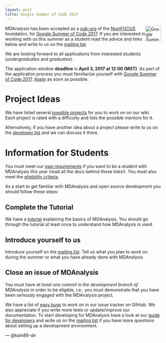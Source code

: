 ```yaml
---
layout: post
title: Google Summer of Code 2017
---
```


<img
src="https://developers.google.com/open-source/gsoc/images/gsoc2017-sun-373x373.png"
title="Google Summer of Code 2017" alt="Google Summer of Code 2017"
style="float: right; width: 50; height: 50" />

MDAnalysis has been accepted as a [sub-org] of the [NumFOCUS] foundation,
for [Google Summer of Code 2017][gsoc]. If you are interested in working with us
this summer as a student read the advice and links below and write to us on the
[mailing list].

We are looking forward to all applications from interested students
(*undergraduates* and *graduates*).

The application window **deadline** is **April 3, 2017 at 12:00 (MST)**. As part
of the application process you must familiarize yourself
with [Google Summer of Code 2017][gsoc]. [Apply] as soon as possible.

# Project Ideas

We have listed several [possible projects][ideas] for you to work on on our
wiki. Each project is rated with a difficulty and lists the possible mentors for
it.

Alternatively, if you have another idea about a project please write to us on the
[developer list][mailing list] and we can discuss it there.

# Information for Students

You must meet our [own requirements] if you want to be a student with MDAnalysis
this year (read all the docs behind these links!). You must also meet the
[eligibility criteria].

As a start to get familiar with MDAnalysis and open source development you
should follow these steps:

## Complete the Tutorial

We have a [tutorial] explaining the basics of MDAnalysis. You should go through
the tutorial at least once to understand how MDAnalysis is used.

## Introduce yourself to us

Introduce yourself on the [mailing list]. Tell us what you plan to work
on during the summer or what you have already done with MDAnalysis

## Close an issue of MDAnalysis

You must have *at least one commit in the development branch of
MDAnalysis* in order to be eligible, i.e.. you must demonstrate that
you have been seriously engaged with the MDAnalysis project.

We have a list of [easy bugs] to work on in our issue tracker on
GitHub. We also appreciate if you write more tests or update/improve
our documentation. To start developing for MDAnalysis have a look at
our [guide for developers][dev-guide] and write us on the
[mailing list] if you have more questions about setting up a
development environment.

— @kain88-de

[sub-org]: https://github.com/numfocus/gsoc#organizations-confirmed-under-numfocus-umbrella
[NumFOCUS]: https://summerofcode.withgoogle.com/organizations/4968629817835520/
[Apply]: https://summerofcode.withgoogle.com/student-signup/
[eligibility criteria]: https://github.com/MDAnalysis/mdanalysis/wiki/Google-Summer-Of-Code#eligibility
[own requirements]: https://github.com/MDAnalysis/mdanalysis/wiki/Google-Summer-Of-Code#our-expectations-from-students
[easy bugs]: https://github.com/MDAnalysis/mdanalysis/issues?q=is%3Aopen+is%3Aissue+label%3ADifficulty-easy
[tutorial]: http://www.mdanalysis.org/MDAnalysisTutorial/index.html
[ideas]: https://github.com/MDAnalysis/mdanalysis/wiki/GSoC-2017-Project-Ideas
[gsoc]: https://summerofcode.withgoogle.com/
[dev-guide]: https://github.com/MDAnalysis/mdanalysis/wiki/Guide-for-Developers
[mailing list]: {{site.mailinglists.developer.url}}
